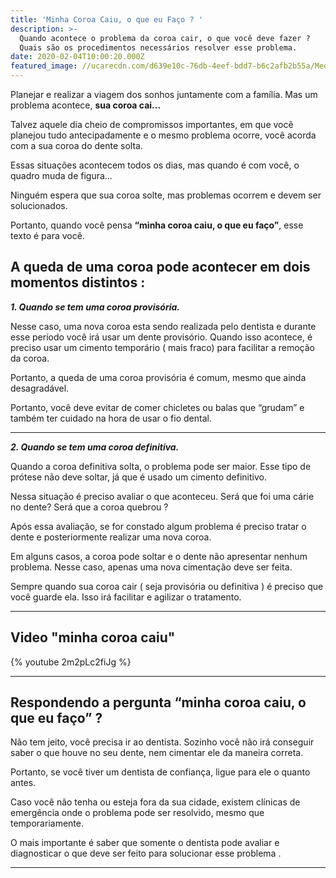 ```yaml
---
title: 'Minha Coroa Caiu, o que eu Faço ? '
description: >-
  Quando acontece o problema da coroa cair, o que você deve fazer ? 
  Quais são os procedimentos necessários resolver esse problema.
date: 2020-02-04T10:00:20.000Z
featured_image: //ucarecdn.com/d639e10c-76db-4eef-bdd7-b6c2afb2b55a/Medo-de-dentista.png
---
```

Planejar e realizar a viagem dos sonhos juntamente com a família. Mas um problema acontece, **sua coroa cai...**

Talvez aquele dia cheio de compromissos importantes, em que você planejou tudo antecipadamente e o mesmo problema ocorre, você acorda com a sua coroa do dente solta. 

Essas situações acontecem todos os dias, mas quando é com você, o quadro muda de figura...

Ninguém espera que sua coroa solte, mas problemas ocorrem e devem ser solucionados. 

Portanto, quando você pensa **“minha coroa caiu, o que eu faço”**, esse texto é para você. 

## A queda de uma coroa pode acontecer em dois momentos distintos :

***1. Quando se tem uma coroa provisória.*** 

Nesse caso, uma nova coroa esta sendo realizada pelo dentista e durante esse período você irá usar um dente provisório. Quando isso acontece, é preciso usar um cimento temporário ( mais fraco) para facilitar a remoção da coroa.

Portanto, a queda de uma coroa provisória é comum, mesmo que ainda desagradável. 

Portanto, você deve evitar de comer chicletes ou balas que “grudam” e também ter cuidado na hora de usar o fio dental. 

---

***2. Quando se tem uma coroa definitiva.*** 

Quando a coroa definitiva solta, o problema pode ser maior. Esse tipo de prótese não deve soltar, já que é usado um cimento definitivo. 

Nessa situação é preciso avaliar o que aconteceu. Será que foi uma cárie no dente? Será que a coroa quebrou ? 

Após essa avaliação, se for constado algum problema é preciso tratar o dente e posteriormente realizar uma nova coroa. 

Em alguns casos, a coroa pode soltar e o dente não apresentar nenhum problema. Nesse caso, apenas uma nova cimentação deve ser feita. 

Sempre quando sua coroa cair ( seja provisória ou definitiva ) é preciso que você guarde ela. Isso irá facilitar e agilizar o tratamento. 

---
## Video "minha coroa caiu"

{% youtube 2m2pLc2fiJg %}

---

## Respondendo a pergunta “minha coroa caiu, o que eu faço” ?

Não tem jeito, você precisa ir ao dentista. Sozinho você não irá conseguir saber o que houve no seu dente, nem cimentar ele da maneira correta. 

Portanto, se você tiver um dentista de confiança, ligue para ele o quanto antes. 

Caso você não tenha ou esteja fora da sua cidade, existem clínicas de emergência onde o problema pode ser resolvido, mesmo que temporariamente. 

O mais importante é saber que somente o dentista pode avaliar e diagnosticar o que deve ser feito para solucionar esse problema .

---